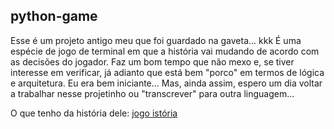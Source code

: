 ## python-game

Esse é um projeto antigo meu que foi guardado na gaveta... kkk
É uma espécie de jogo de terminal em que a história vai mudando de acordo com as decisões do jogador.
Faz um bom tempo que não mexo e, se tiver interesse em verificar, já adianto que está bem "porco" em termos de lógica e arquitetura. 
Eu era bem iniciante... Mas, ainda assim, espero um dia voltar a trabalhar nesse projetinho ou "transcrever" para outra linguagem...

O que tenho da história dele: [jogo istória](https://whimsical.com/jogo-HQCrtAs6PwZBErzGpuE8Sm)
